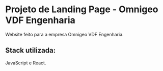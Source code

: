 # Projeto de Landing Page - Omnigeo VDF Engenharia
Website feito para a empresa Omnigeo VDF Engenharia.

## Stack utilizada:
JavaScript e React.
